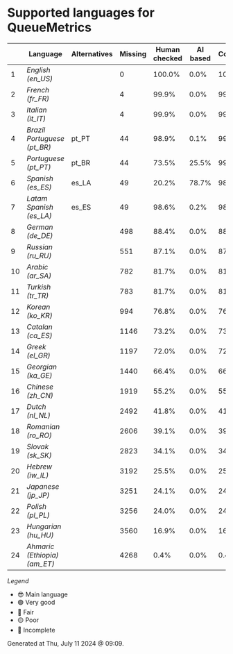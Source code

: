 # Supported languages for QueueMetrics

|  | Language | Alternatives | Missing | Human checked | AI based | Completion |   |
|--|----------|--------------|---------|---------------|----------|------------|---|
| 1 | *English (en_US)* |  | 0 | 100.0% | 0.0% | 100.0% | 😎 |
| 2 | *French (fr_FR)* |  | 4 | 99.9% | 0.0% | 99.9% | 🟢 |
| 3 | *Italian (it_IT)* |  | 4 | 99.9% | 0.0% | 99.9% | 🟢 |
| 4 | *Brazil Portuguese (pt_BR)* | pt_PT | 44 | 98.9% | 0.1% | 99.0% | 🟢 |
| 5 | *Portuguese (pt_PT)* | pt_BR | 44 | 73.5% | 25.5% | 99.0% | 🟢 |
| 6 | *Spanish (es_ES)* | es_LA | 49 | 20.2% | 78.7% | 98.9% | 🟢 |
| 7 | *Latam Spanish (es_LA)* | es_ES | 49 | 98.6% | 0.2% | 98.9% | 🟢 |
| 8 | *German (de_DE)* |  | 498 | 88.4% | 0.0% | 88.4% | 🔵 |
| 9 | *Russian (ru_RU)* |  | 551 | 87.1% | 0.0% | 87.1% | 🔵 |
| 10 | *Arabic (ar_SA)* |  | 782 | 81.7% | 0.0% | 81.7% | 🟡 |
| 11 | *Turkish (tr_TR)* |  | 783 | 81.7% | 0.0% | 81.7% | 🟡 |
| 12 | *Korean (ko_KR)* |  | 994 | 76.8% | 0.0% | 76.8% | 🟡 |
| 13 | *Catalan (ca_ES)* |  | 1146 | 73.2% | 0.0% | 73.2% | 🟡 |
| 14 | *Greek (el_GR)* |  | 1197 | 72.0% | 0.0% | 72.1% | 🟡 |
| 15 | *Georgian (ka_GE)* |  | 1440 | 66.4% | 0.0% | 66.4% | 🔴 |
| 16 | *Chinese (zh_CN)* |  | 1919 | 55.2% | 0.0% | 55.2% | 🔴 |
| 17 | *Dutch (nl_NL)* |  | 2492 | 41.8% | 0.0% | 41.8% | 🔴 |
| 18 | *Romanian (ro_RO)* |  | 2606 | 39.1% | 0.0% | 39.2% | 🔴 |
| 19 | *Slovak (sk_SK)* |  | 2823 | 34.1% | 0.0% | 34.1% | 🔴 |
| 20 | *Hebrew (iw_IL)* |  | 3192 | 25.5% | 0.0% | 25.5% | 🔴 |
| 21 | *Japanese (jp_JP)* |  | 3251 | 24.1% | 0.0% | 24.1% | 🔴 |
| 22 | *Polish (pl_PL)* |  | 3256 | 24.0% | 0.0% | 24.0% | 🔴 |
| 23 | *Hungarian (hu_HU)* |  | 3560 | 16.9% | 0.0% | 16.9% | 🔴 |
| 24 | *Ahmaric (Ethiopia) (am_ET)* |  | 4268 | 0.4% | 0.0% | 0.4% | 🔴 |


*Legend*

- 😎 Main language
- 🟢 Very good
- 🔵 Fair
- 🟡 Poor
- 🔴 Incomplete


Generated at Thu, July 11 2024 @ 09:09.

